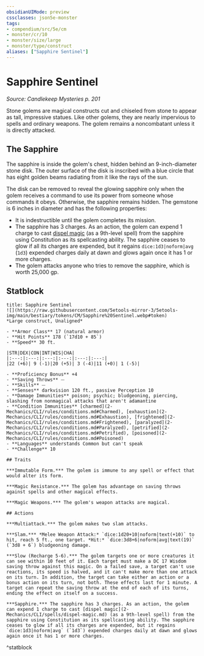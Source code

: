 ```yaml
---
obsidianUIMode: preview
cssclasses: json5e-monster
tags:
- compendium/src/5e/cm
- monster/cr/10
- monster/size/large
- monster/type/construct
aliases: ["Sapphire Sentinel"]
---
```

# Sapphire Sentinel
*Source: Candlekeep Mysteries p. 201*  

Stone golems are magical constructs cut and chiseled from stone to appear as tall, impressive statues. Like other golems, they are nearly impervious to spells and ordinary weapons. The golem remains a noncombatant unless it is directly attacked.

## The Sapphire

The sapphire is inside the golem's chest, hidden behind an 9-inch-diameter stone disk. The outer surface of the disk is inscribed with a blue circle that has eight golden beams radiating from it like the rays of the sun.

The disk can be removed to reveal the glowing sapphire only when the golem receives a command to use its power from someone whose commands it obeys. Otherwise, the sapphire remains hidden. The gemstone is 6 inches in diameter and has the following properties:

- It is indestructible until the golem completes its mission.  
- The sapphire has 3 charges. As an action, the golem can expend 1 charge to cast [dispel magic](2-Mechanics/CLI/spells/dispel-magic.md) (as a 9th-level spell) from the sapphire using Constitution as its spellcasting ability. The sapphire ceases to glow if all its charges are expended, but it regains `dice:1d3|noform|avg` (`1d3`) expended charges daily at dawn and glows again once it has 1 or more charges.  
- The golem attacks anyone who tries to remove the sapphire, which is worth 25,000 gp.  

## Statblock

```ad-statblock
title: Sapphire Sentinel
![](https://raw.githubusercontent.com/5etools-mirror-3/5etools-img/main/bestiary/tokens/CM/Sapphire%20Sentinel.webp#token)
*Large construct, Unaligned*

- **Armor Class** 17 (natural armor)
- **Hit Points** 178 (`17d10 + 85`)
- **Speed** 30 ft.

|STR|DEX|CON|INT|WIS|CHA|
|:---:|:---:|:---:|:---:|:---:|:---:|
|22 (+6)| 9 (-1)|20 (+5)| 3 (-4)|11 (+0)| 1 (-5)|

- **Proficiency Bonus** +4
- **Saving Throws** ⏤
- **Skills** ⏤
- **Senses** darkvision 120 ft., passive Perception 10
- **Damage Immunities** poison; psychic; bludgeoning, piercing, slashing from nonmagical attacks that aren't adamantine
- **Condition Immunities** [charmed](2-Mechanics/CLI/rules/conditions.md#Charmed), [exhaustion](2-Mechanics/CLI/rules/conditions.md#Exhaustion), [frightened](2-Mechanics/CLI/rules/conditions.md#Frightened), [paralyzed](2-Mechanics/CLI/rules/conditions.md#Paralyzed), [petrified](2-Mechanics/CLI/rules/conditions.md#Petrified), [poisoned](2-Mechanics/CLI/rules/conditions.md#Poisoned)
- **Languages** understands Common but can't speak
- **Challenge** 10

## Traits

***Immutable Form.*** The golem is immune to any spell or effect that would alter its form.

***Magic Resistance.*** The golem has advantage on saving throws against spells and other magical effects.

***Magic Weapons.*** The golem's weapon attacks are magical.

## Actions

***Multiattack.*** The golem makes two slam attacks.

***Slam.*** *Melee Weapon Attack:* `dice:1d20+10|noform|text(+10)` to hit, reach 5 ft., one target. *Hit:* `dice:3d8+6|noform|avg|text(19)` (`3d8 + 6`) bludgeoning damage.

***Slow (Recharge 5-6).*** The golem targets one or more creatures it can see within 10 feet of it. Each target must make a DC 17 Wisdom saving throw against this magic. On a failed save, a target can't use reactions, its speed is halved, and it can't make more than one attack on its turn. In addition, the target can take either an action or a bonus action on its turn, not both. These effects last for 1 minute. A target can repeat the saving throw at the end of each of its turns, ending the effect on itself on a success.

***Sapphire.*** The sapphire has 3 charges. As an action, the golem can expend 1 charge to cast [dispel magic](2-Mechanics/CLI/spells/dispel-magic.md) (as a 9th-level spell) from the sapphire using Constitution as its spellcasting ability. The sapphire ceases to glow if all its charges are expended, but it regains `dice:1d3|noform|avg` (`1d3`) expended charges daily at dawn and glows again once it has 1 or more charges.
```
^statblock